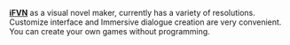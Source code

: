 [**iFVN**](http://www.cedong.com.cn/index.html) as a visual novel maker, currently has a variety of resolutions. Customize interface and Immersive dialogue creation are very convenient. You can create your own games without programming.
